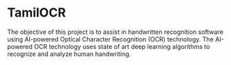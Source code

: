 # TamilOCR
The objective of this project is to assist in handwritten recognition software using AI-powered Optical Character Recognition (OCR) technology. The AI-powered OCR technology uses state of art deep learning algorithms to recognize and analyze human handwriting.
